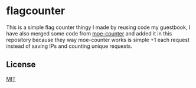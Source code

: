 # flagcounter

This is a simple flag counter thingy I made by reusing code my guestbook, I have also merged some code from [moe-counter](https://github.com/journey-ad/Moe-Counter) and added it in this repository because they way moe-counter works is simple +1 each request instead of saving IPs and counting unique requests.

## License

[MIT](LICENSE.md)

